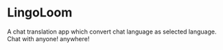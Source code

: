# LingoLoom

A chat translation app which convert chat language as selected language. Chat with anyone! anywhere!
